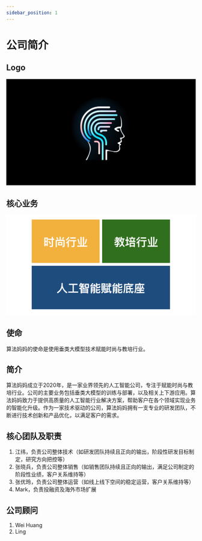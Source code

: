```yaml
---
sidebar_position: 1
---
```


# 公司简介

## Logo
![](./img/cover.about.png)

## 核心业务
![](./img/domains.png)

## 使命
算法妈妈的使命是使用垂类大模型技术赋能时尚与教培行业。

## 简介
算法妈妈成立于2020年，是一家业界领先的人工智能公司，专注于赋能时尚与教培行业。公司的主要业务包括垂类大模型的训练与部署，以及相关上下游应用。算法妈妈致力于提供高质量的人工智能行业解决方案，帮助客户在各个领域实现业务的智能化升级。作为一家技术驱动的公司，算法妈妈拥有一支专业的研发团队，不断进行技术创新和产品优化，以满足客户的需求。

## 核心团队及职责
1. 江纬，负责公司整体技术（如研发团队持续且正向的输出，阶段性研发目标制定，研究方向把控等）
2. 张晓兵，负责公司整体销售（如销售团队持续且正向的输出，满足公司制定的阶段性业绩，客户关系维持等）
3. 张优玲，负责公司整体运营（如线上线下空间的稳定运营，客户关系维持等）
4. Mark，负责投融资及海外市场扩展

## 公司顾问
1. Wei Huang
2. Ling